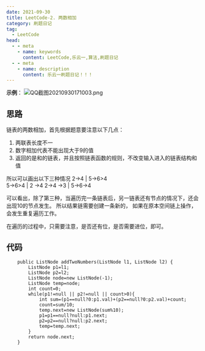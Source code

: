 ```yaml
---
date: 2021-09-30
title: LeetCode-2. 两数相加
category: 刷题日记
tag:
  - LeetCode
head:
  - - meta
    - name: keywords
      content: LeetCode,乐云一,算法,刷题日记
  - - meta
    - name: description
      content: 乐云一刷题日记！！！
---
```

**示例**：
![QQ截图20210930171003.png](https://leyunone-img.oss-cn-hangzhou.aliyuncs.com/image/2021-09-30/QQ截图20210930171003.png)
## 思路
链表的两数相加，首先根据题意要注意以下几点：
1. 两联表长度不一
2. 数字相加代表不能出现大于9的值
3. 返回的是和的链表，并且按照链表函数的规则，不改变输入进入的链表结构和值

所以可以画出以下三种情况
2->4 | 5->6>4  
5->6>4 | 2 ->4
2->4 ->3 | 5->6->4

可以看出，除了第三种，当遍历完一条链表后，另一链表还有节点的情况下，还会出现10的节点发生。
所以结果链需要创建一条新的，
如果在原本空间链上操作，会发生重复遍历工作。

在遍历的过程中，只需要注意，是否还有位，是否需要进位，即可。
## 代码
```
    public ListNode addTwoNumbers(ListNode l1, ListNode l2) {
        ListNode p1=l1;
        ListNode p2=l2;
        ListNode node=new ListNode(-1);
        ListNode temp=node;
        int count=0;
        while(p1!=null || p2!=null || count>0){
            int sum=(p1==null?0:p1.val)+(p2==null?0:p2.val)+count;
            count=sum/10;
            temp.next=new ListNode(sum%10);
            p1=p1==null?null:p1.next;
            p2=p2==null?null:p2.next;
            temp=temp.next;
        }
        return node.next;
    }
```
